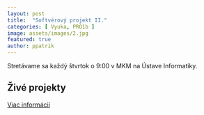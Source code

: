 ```yaml
---
layout: post
title:  "Softvérový projekt II."
categories: [ Vyuka, PRO1b ]
image: assets/images/2.jpg
featured: true
author: ppatrik
---
```


Stretávame sa každý štvrtok o 9:00 v MKM na Ústave Informatiky.

## Živé projekty

[Viac informácií](https://kpi.fei.tuke.sk/sk/content/zive-it-projekty)
